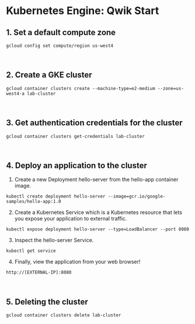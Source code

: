 # Kubernetes Engine: Qwik Start

## 1. Set a default compute zone
```
gcloud config set compute/region us-west4
```

<br>

## 2. Create a GKE cluster
```
gcloud container clusters create --machine-type=e2-medium --zone=us-west4-a lab-cluster 
```

<br>

## 3. Get authentication credentials for the cluster
```
gcloud container clusters get-credentials lab-cluster 
```

<br>

## 4. Deploy an application to the cluster
1. Create a new Deployment hello-server from the hello-app container image.
```
kubectl create deployment hello-server --image=gcr.io/google-samples/hello-app:1.0
```

2. Create a Kubernetes Service which is a Kubernetes resource that lets you expose your application to external traffic.
```
kubectl expose deployment hello-server --type=LoadBalancer --port 8080
```

3. Inspect the hello-server Service.
```
kubectl get service
```

4. Finally, view the application from your web browser!
```
http://[EXTERNAL-IP]:8080
```

<br>

## 5. Deleting the cluster
```
gcloud container clusters delete lab-cluster 
```
